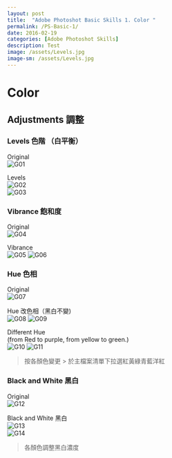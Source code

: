 ```yaml
---
layout: post
title:  "Adobe Photoshot Basic Skills 1. Color "
permalink: /PS-Basic-1/
date: 2016-02-19
categories: [Adobe Photoshot Skills]
description: Test
image: /assets/Levels.jpg
image-sm: /assets/Levels.jpg
---
```

# Color

## Adjustments 調整
### Levels 色階 （白平衡）  
Original  
![G01](/assets/Levels.jpg)  

Levels  
![G02](/assets/Levels01.jpg)  
![G03](/assets/Levels02.jpg)  


### Vibrance 飽和度  
Original  
![G04](/assets/Vibrance.jpg)  

Vibrance  
![G05](/assets/Vibrance01.jpg)
![G06](/assets/Vibrance02.jpg)  


### Hue 色相  
Original  
![G07](/assets/Hue.jpg)    

Hue 改色相（黑白不變)  
![G08](/assets/Hue1.jpg)
![G09](/assets/Hue3.jpg)   

Different Hue  
(from Red to purple, from yellow to green.)   
![G10](/assets/Hue2.jpg)
![G11](/assets/Hue4.jpg)  
> 按各顏色變更 > 於主檔案清單下拉選紅黃綠青藍洋紅


### Black and White 黑白
Original  
![G12](/assets/Bw.jpg)  

Black and White 黑白  
![G13](/assets/Bw01.jpg)  
![G14](/assets/Bw02.jpg)  
> 各顏色調整黑白濃度  
